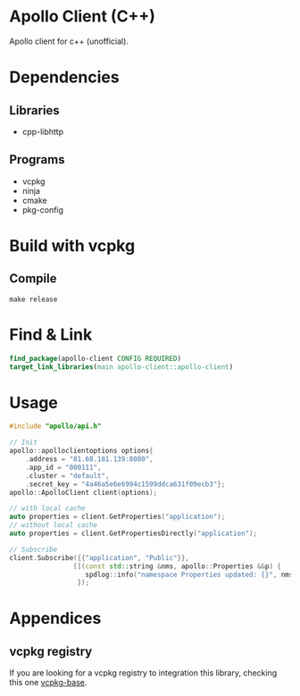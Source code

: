 # Apollo Client (C++)

Apollo client for c++ (unofficial).

# Dependencies

## Libraries

- cpp-libhttp

## Programs

- vcpkg
- ninja
- cmake
- pkg-config

# Build with vcpkg

## Compile

```shell
make release
```

# Find & Link

```cmake
find_package(apollo-client CONFIG REQUIRED)
target_link_libraries(main apollo-client::apollo-client)
```

# Usage

```c++
#include "apollo/api.h"

// Init
apollo::apolloclientoptions options{
    .address = "81.68.181.139:8080",
    .app_id = "000111",
    .cluster = "default",
    .secret_key = "4a46a5e6e6994c1599ddca631f09ecb3"};
apollo::ApolloClient client(options);

// with local cache
auto properties = client.GetProperties("application");
// without local cache
auto properties = client.GetPropertiesDirectly("application");

// Subscribe
client.Subscribe({{"application", "Public"}},
                [](const std::string &nms, apollo::Properties &&p) {
                   spdlog::info("namespace Properties updated: {}", nms);
                 });

```

# Appendices

## vcpkg registry

If you are looking for a vcpkg registry to integration this library, checking this one [vcpkg-base](https://github.com/sunzhenkai/vcpkg-base).
